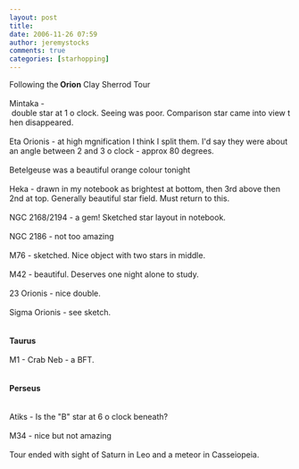 ```yaml
---
layout: post
title: 
date: 2006-11-26 07:59
author: jeremystocks
comments: true
categories: [starhopping]
---
```

Following the<strong> Orion</strong> Clay Sherrod Tour<br /><br />Mintaka - double star at 1 o clock. Seeing was poor. Comparison star came into view then disappeared.<br /><br />Eta Orionis - at high mgnification I think I split them. I'd say they were about an angle between 2 and 3 o clock - approx 80 degrees.<br /><br />Betelgeuse was a beautiful orange colour tonight<br /><br />Heka - drawn in my notebook as brightest at bottom, then 3rd above then 2nd at top. Generally beautiful star field. Must return to this.<br /><br />NGC 2168/2194 - a gem! Sketched star layout in notebook.<br /><br />NGC 2186 - not too amazing<br /><br />M76 - sketched. Nice object with two stars in middle.<br /><br />M42 - beautiful. Deserves one night alone to study.<br /><br />23 Orionis - nice double.<br /><br />Sigma Orionis - see sketch.<br /><br /><strong><br />Taurus</strong><br /><br />M1 - Crab Neb - a BFT.<br /><br /><br /><strong>Perseus<br /><br /></strong><strong><br /></strong>Atiks - Is the "B" star at 6 o clock beneath?<br /><br />M34 - nice but not amazing<br /><br />Tour ended with sight of Saturn in Leo and a meteor in Casseiopeia.
